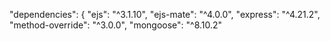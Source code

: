  "dependencies": {
    "ejs": "^3.1.10",
    "ejs-mate": "^4.0.0",
    "express": "^4.21.2",
    "method-override": "^3.0.0",
    "mongoose": "^8.10.2"
